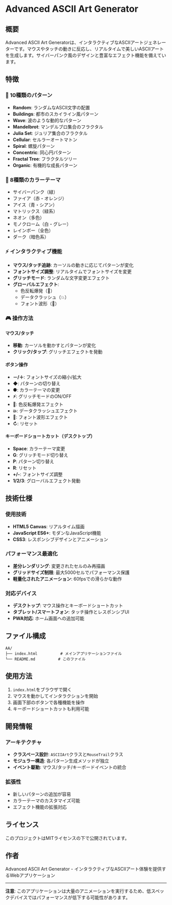 # Advanced ASCII Art Generator

## 概要

Advanced ASCII Art Generatorは、インタラクティブなASCIIアートジェネレーターです。マウスやタッチの動きに反応し、リアルタイムで美しいASCIIアートを生成します。サイバーパンク風のデザインと豊富なエフェクト機能を備えています。

## 特徴

### 🎨 10種類のパターン
- **Random**: ランダムなASCII文字の配置
- **Buildings**: 都市のスカイライン風パターン
- **Wave**: 波のような動的なパターン
- **Mandelbrot**: マンデルブロ集合のフラクタル
- **Julia Set**: ジュリア集合のフラクタル
- **Cellular**: セルラーオートマトン
- **Spiral**: 螺旋パターン
- **Concentric**: 同心円パターン
- **Fractal Tree**: フラクタルツリー
- **Organic**: 有機的な成長パターン

### 🌈 8種類のカラーテーマ
- サイバーパンク（緑）
- ファイア（赤・オレンジ）
- アイス（青・シアン）
- マトリックス（緑系）
- ネオン（多色）
- モノクローム（白・グレー）
- レインボー（全色）
- ダーク（暗色系）

### ⚡ インタラクティブ機能
- **マウス/タッチ追跡**: カーソルの動きに応じてパターンが変化
- **フォントサイズ調整**: リアルタイムでフォントサイズを変更
- **グリッチモード**: ランダムな文字変更エフェクト
- **グローバルエフェクト**: 
  - 色反転爆発（🔴）
  - データクラッシュ（💥）
  - フォント波形（🌊）

### 🎮 操作方法

#### マウス/タッチ
- **移動**: カーソルを動かすとパターンが変化
- **クリック/タップ**: グリッチエフェクトを発動

#### ボタン操作
- **－/＋**: フォントサイズの縮小/拡大
- **◆**: パターンの切り替え
- **●**: カラーテーマの変更
- **⚡**: グリッチモードのON/OFF
- **🔴**: 色反転爆発エフェクト
- **💥**: データクラッシュエフェクト
- **🌊**: フォント波形エフェクト
- **↻**: リセット

#### キーボードショートカット（デスクトップ）
- **Space**: カラーテーマ変更
- **G**: グリッチモード切り替え
- **P**: パターン切り替え
- **R**: リセット
- **+/-**: フォントサイズ調整
- **1/2/3**: グローバルエフェクト発動

## 技術仕様

### 使用技術
- **HTML5 Canvas**: リアルタイム描画
- **JavaScript ES6+**: モダンなJavaScript機能
- **CSS3**: レスポンシブデザインとアニメーション

### パフォーマンス最適化
- **差分レンダリング**: 変更されたセルのみ再描画
- **グリッドサイズ制限**: 最大5000セルでパフォーマンス保護
- **軽量化されたアニメーション**: 60fpsでの滑らかな動作

### 対応デバイス
- **デスクトップ**: マウス操作とキーボードショートカット
- **タブレット/スマートフォン**: タッチ操作とレスポンシブUI
- **PWA対応**: ホーム画面への追加可能

## ファイル構成

```
AA/
├── index.html          # メインアプリケーションファイル
└── README.md          # このファイル
```

## 使用方法

1. `index.html`をブラウザで開く
2. マウスを動かしてインタラクションを開始
3. 画面下部のボタンで各種機能を操作
4. キーボードショートカットも利用可能

## 開発情報

### アーキテクチャ
- **クラスベース設計**: `ASCIIArt`クラスと`MouseTrail`クラス
- **モジュラー構造**: 各パターン生成メソッドが独立
- **イベント駆動**: マウス/タッチ/キーボードイベントの統合

### 拡張性
- 新しいパターンの追加が容易
- カラーテーマのカスタマイズ可能
- エフェクト機能の拡張対応

## ライセンス

このプロジェクトはMITライセンスの下で公開されています。

## 作者

Advanced ASCII Art Generator - インタラクティブなASCIIアート体験を提供するWebアプリケーション

---

**注意**: このアプリケーションは大量のアニメーションを実行するため、低スペックデバイスではパフォーマンスが低下する可能性があります。 
